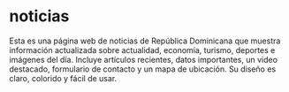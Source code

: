 # noticias
Esta es una página web de noticias de República Dominicana que muestra información actualizada sobre actualidad, economía, turismo, deportes e imágenes del día. Incluye artículos recientes, datos importantes, un video destacado, formulario de contacto y un mapa de ubicación. Su diseño es claro, colorido y fácil de usar.

